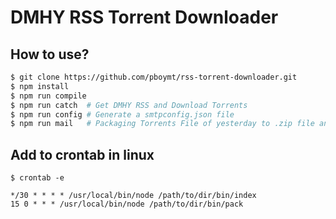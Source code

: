 # DMHY RSS Torrent Downloader

## How to use?

```bash
$ git clone https://github.com/pboymt/rss-torrent-downloader.git
$ npm install
$ npm run compile
$ npm run catch  # Get DMHY RSS and Download Torrents
$ npm run config # Generate a smtpconfig.json file
$ npm run mail   # Packaging Torrents File of yesterday to .zip file and send by SMTP.
```

## Add to crontab in linux

```
$ crontab -e
```

```
*/30 * * * * /usr/local/bin/node /path/to/dir/bin/index
15 0 * * * /usr/local/bin/node /path/to/dir/bin/pack
```